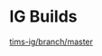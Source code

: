 # IG Builds   
[tims-ig/branch/master](https://HOT-Ecosystem.github.io/tims-ig/tims-ig/branch/master/index.html?version=2d8ae0708cffffcfd87b34090a86e8717cc0ce94)  
